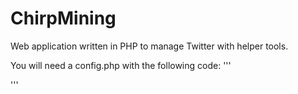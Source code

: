 # ChirpMining
Web application written in PHP to manage Twitter with helper tools. 


You will need a config.php with the following code: 
'''
<?php
    // Twitter configuration - you need a developer account
    // https://developer.twitter.com/en
    $access_token = "";
    $access_token_secret = "";
    $consumer_key = "";
    $consumer_secret = "";
?>
'''
